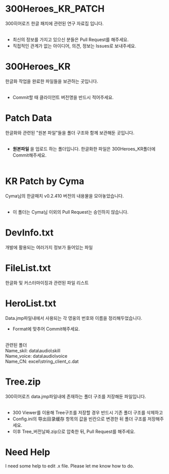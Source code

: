 # 300Heroes_KR_PATCH
300히어로즈 한글 패치에 관련된 연구 자료집 입니다.<br/><br/>

- 최신의 정보를 가지고 있으신 분들은 Pull Request를 해주세요.<br/>
- 직접적인 관계가 없는 아이디어, 의견, 정보는 Issues로 보내주세요.


# 300Heroes_KR
한글화 작업을 완료한 파일들을 보관하는 곳입니다.<br/><br/>

- Commit할 때 클라이언트 버전명을 반드시 적어주세요.


# Patch Data
한글화와 관련된 "원본 파일"들을 폴더 구조와 함께 보관해둔 곳입니다. <br/><br/>

- <b> 원본파일 </b>을 업로드 하는 폴더입니다. 한글화한 파일은 300Heroes_KR폴더에 Commit해주세요. <br/><br/>


# KR Patch by Cyma
Cyma님의 한글패치 v0.2.410 버전의 내용물을 모아놓았습니다.<br/><br/>

- 이 폴더는 Cyma님 이외의 Pull Request는 승인하지 않습니다. 


# DevInfo.txt
개발에 활용되는 여러가지 정보가 들어있는 파일


# FileList.txt
한글화 및 커스터마이징과 관련된 파일 리스트


# HeroList.txt
Data.jmp파일내에서 사용되는 각 영웅의 번호와 이름을 정리해두었습니다. <br/>

- Format에 맞추어 Commit해주세요.<br/><br/>

관련된 폴더 <br/>
Name_skil:  data\audio\skill <br/>
Name_voice: data\audio\voice <br/>
Name_CN: excel\string_client_c.dat


# Tree.zip
300히어로즈 data.jmp파일내에 존재하는 폴더 구조를 저장해둔 파일입니다. <br/> <br/>

- 300 Viewer를 이용해 Tree구조를 저장할 경우 반드시 기존 폴더 구조를 삭제하고 <br/>
- Config.ini의 导出目录缓存 항목의 값을 빈칸으로 변경한 뒤 폴더 구조를 저장해주세요. <br/>
- 이후 Tree_버전날짜.zip으로 압축한 뒤, Pull Request를 해주세요.<br/>


# Need Help
I need some help to edit .x file. Please let me know how to do. <br/>

